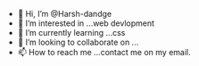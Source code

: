 - 👋 Hi, I’m @Harsh-dandge
- 👀 I’m interested in ...web devlopment
- 🌱 I’m currently learning ...css
- 💞️ I’m looking to collaborate on ...
- 📫 How to reach me ...contact me on my email.

<!---
Harsh-dandge/Harsh-dandge is a ✨ special ✨ repository because its `README.md` (this file) appears on your GitHub profile.
You can click the Preview link to take a look at your changes.
--->
